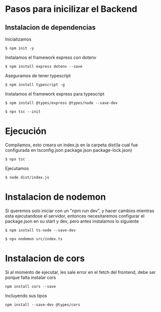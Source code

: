 # Pasos para inicilizar el Backend

## Instalacion de dependencias 

Inicializamos
```
$ npm init -y
```

Instalamos el framework express con dotenv
```
$ npm install express dotenv --save
```

Aseguramos de tener typescript
```
$ npm install typescript -g
```

Instalamos el framework express para typescript
```
$ npm install @types/express @types/node --save-dev
```

```
$ npx tsc --init
```

# Ejecución

Compilamos, esto creara un index.js en la carpeta dist(la cual fue configurada en tsconfig.json package.json package-lock.json)
```
$ npx tsc
```

Ejecutamos
```
$ node dist/index.js
```

# Instalacion de nodemon

Si queremos solo iniciar con un "npm run dev", y hacer cambios mientras esta ejecutandose el servidor, entonces necesitaremos configurar el package.json en su start y dev, pero antes instalamos lo siguiente
```
$ npm install ts-node --save-dev
```

```
$ npx nodemon src/index.ts 
```

# Instalacion de cors

Si al momento de ejecutar, les sale error en el fetch del frontend, debe ser porque falta instalar cors
```
npm install cors --save
```

Incluyendo sus tipos
```
npm install --save-dev @types/cors
```